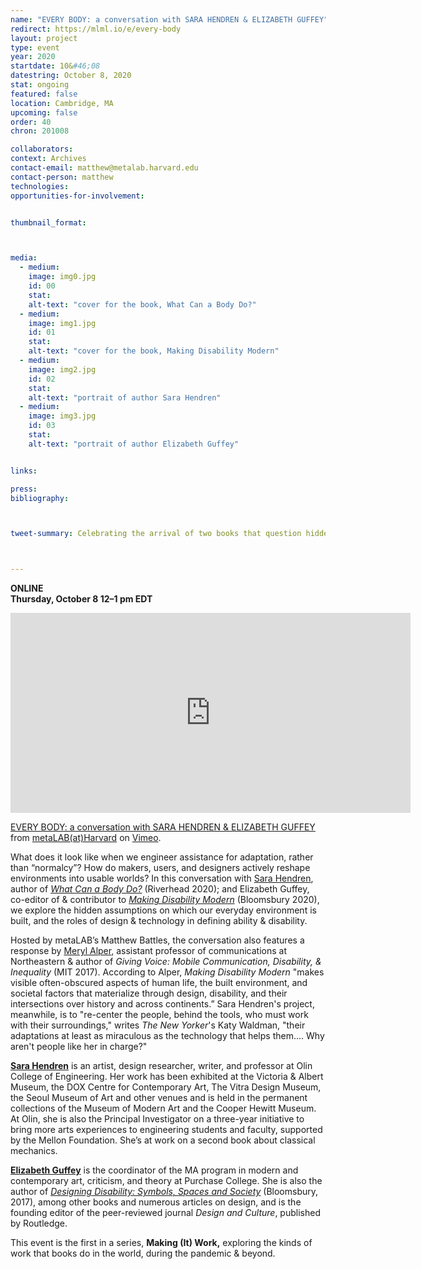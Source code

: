 ```yaml
---
name: "EVERY BODY: a conversation with SARA HENDREN & ELIZABETH GUFFEY"
redirect: https://mlml.io/e/every-body
layout: project
type: event
year: 2020
startdate: 10&#46;08
datestring: October 8, 2020
stat: ongoing
featured: false
location: Cambridge, MA
upcoming: false
order: 40
chron: 201008

collaborators:
context: Archives
contact-email: matthew@metalab.harvard.edu
contact-person: matthew
technologies:
opportunities-for-involvement:


thumbnail_format:



media:
  - medium:
    image: img0.jpg
    id: 00
    stat:
    alt-text: "cover for the book, What Can a Body Do?"
  - medium:
    image: img1.jpg
    id: 01
    stat:
    alt-text: "cover for the book, Making Disability Modern"
  - medium:
    image: img2.jpg
    id: 02
    stat:
    alt-text: "portrait of author Sara Hendren"
  - medium:
    image: img3.jpg
    id: 03
    stat:
    alt-text: "portrait of author Elizabeth Guffey"


links:

press:
bibliography:



tweet-summary: Celebrating the arrival of two books that question hidden assumptions about ability, the body, and roles for design and technology in defining shared worlds.



---
```

**ONLINE<br />
Thursday, October 8
12–1 pm EDT**

<iframe src="https://player.vimeo.com/video/468918889" width="640" height="320" frameborder="0" allow="autoplay; fullscreen" allowfullscreen></iframe>
<p><a href="https://vimeo.com/468918889">EVERY BODY: a conversation with SARA HENDREN &amp; ELIZABETH GUFFEY</a> from <a href="https://vimeo.com/metalabharvard">metaLAB(at)Harvard</a> on <a href="https://vimeo.com">Vimeo</a>.</p>

What does it look like when we engineer assistance for adaptation, rather than “normalcy”? How do makers, users, and designers actively reshape environments into usable worlds? In this conversation with [Sara Hendren](https://sarahendren.com/), author of [*What Can a Body Do?*](https://www.penguinrandomhouse.com/books/561049/what-can-a-body-do-by-sara-hendren/) (Riverhead 2020); and Elizabeth Guffey, co-editor of & contributor to [*Making Disability Modern*](https://www.bloomsbury.com/us/making-disability-modern-9781350070448/) (Bloomsbury 2020), we explore  the hidden assumptions on which our everyday environment is built, and the roles of design & technology in defining ability & disability. 

Hosted by metaLAB’s Matthew Battles, the conversation also features a response by [Meryl Alper](https://merylalper.com/), assistant professor of communications at Northeastern & author of *Giving Voice: Mobile Communication, Disability, & Inequality* (MIT 2017). According to Alper, *Making Disability Modern* "makes visible often-obscured aspects of human life, the built environment, and societal factors that materialize through design, disability, and their intersections over history and across continents.” Sara Hendren's project, meanwhile, is to "re-center the people, behind the tools, who must work with their surroundings," writes *The New Yorker*'s Katy Waldman, "their adaptations at least as miraculous as the technology that helps them.... Why aren't people like her in charge?"

[**Sara Hendren**](https://sarahendren.com/) is an artist, design researcher, writer, and professor at Olin College of Engineering. Her work has been exhibited at the Victoria & Albert Museum, the DOX Centre for Contemporary Art, The Vitra Design Museum, the Seoul Museum of Art and other venues and is held in the permanent collections of the Museum of Modern Art and the Cooper Hewitt Museum. At Olin, she is also the Principal Investigator on a three-year initiative to bring more arts experiences to engineering students and faculty, supported by the Mellon Foundation. She’s at work on a second book about classical mechanics.

[**Elizabeth Guffey**](https://www.purchase.edu/live/profiles/498-elizabeth-guffey) is the coordinator of the MA program in modern and contemporary art, criticism, and theory at Purchase College. She is also the author of [*Designing Disability: Symbols, Spaces and Society*](https://www.bloomsbury.com/us/designing-disability-9781350004276/) (Bloomsbury, 2017), among other books and numerous articles on design, and is the founding editor of the peer-reviewed journal *Design and Culture*, published by Routledge.

This event is the first in a series, **Making (It) Work,** exploring the kinds of work that books do in the world, during the pandemic & beyond.
